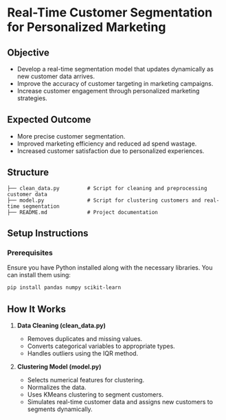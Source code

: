 # Real-Time Customer Segmentation for Personalized Marketing

## Objective
- Develop a real-time segmentation model that updates dynamically as new customer data arrives.
- Improve the accuracy of customer targeting in marketing campaigns.
- Increase customer engagement through personalized marketing strategies.

## Expected Outcome
- More precise customer segmentation.
- Improved marketing efficiency and reduced ad spend wastage.
- Increased customer satisfaction due to personalized experiences.

## Structure
```
├── clean_data.py         # Script for cleaning and preprocessing customer data
├── model.py              # Script for clustering customers and real-time segmentation
├── README.md             # Project documentation
```

## Setup Instructions
### Prerequisites
Ensure you have Python installed along with the necessary libraries. You can install them using:
```bash
pip install pandas numpy scikit-learn
```

## How It Works
1. **Data Cleaning (clean_data.py)**
   - Removes duplicates and missing values.
   - Converts categorical variables to appropriate types.
   - Handles outliers using the IQR method.

2. **Clustering Model (model.py)**
   - Selects numerical features for clustering.
   - Normalizes the data.
   - Uses KMeans clustering to segment customers.
   - Simulates real-time customer data and assigns new customers to segments dynamically.
